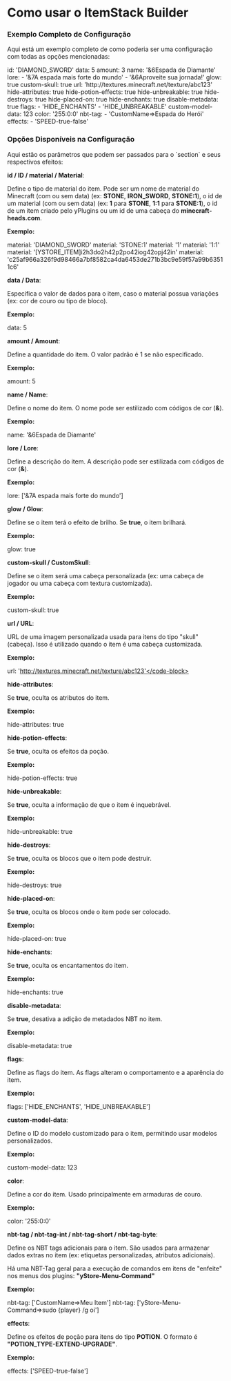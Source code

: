 # Como usar o ItemStack Builder

### Exemplo Completo de Configuração
<procedure title="Exemplo Completo de Configuração">
   <p>Aqui está um exemplo completo de como poderia ser uma configuração com todas as opções mencionadas:</p>
   <code-block lang="yaml">
      id: 'DIAMOND_SWORD'
      data: 5
      amount: 3
      name: '&6Espada de Diamante'
      lore:
        - '&7A espada mais forte do mundo'
        - '&6Aproveite sua jornada!'
      glow: true
      custom-skull: true
      url: 'http://textures.minecraft.net/texture/abc123'
      hide-attributes: true
      hide-potion-effects: true
      hide-unbreakable: true
      hide-destroys: true
      hide-placed-on: true
      hide-enchants: true
      disable-metadata: true
      flags:
        - 'HIDE_ENCHANTS'
        - 'HIDE_UNBREAKABLE'
      custom-model-data: 123
      color: '255:0:0'
      nbt-tag:
        - 'CustomName=>Espada do Herói'
      effects:
        - 'SPEED-true-false'
   </code-block>
</procedure>

### Opções Disponíveis na Configuração
<procedure title="Opções Disponíveis na Configuração">
   <p>Aqui estão os parâmetros que podem ser passados para o `section` e seus respectivos efeitos:</p>
   
   <step><b>id / ID / material / Material</b>: 
      <p>Define o tipo de material do item. Pode ser um nome de material do Minecraft (com ou sem data) (ex: <b>STONE</b>, <b>IRON_SWORD</b>, <b>STONE:1</b>), o id de um material (com ou sem data) (ex: <b>1</b> para <b>STONE</b>, <b>1:1</b> para <b>STONE:1</b>), o id de um item criado pelo yPlugins ou um id de uma cabeça do <b>minecraft-heads.com</b>.</p>
      <p><b>Exemplo:</b></p>
      <code-block lang="yaml">material: 'DIAMOND_SWORD'</code-block>
      <code-block lang="yaml">material: 'STONE:1'</code-block>
      <code-block lang="yaml">material: '1'</code-block>
      <code-block lang="yaml">material: '1:1'</code-block>
      <code-block lang="yaml">material: '[YSTORE_ITEM]i2h3do2h42p2po42iog42opj42in'</code-block>
      <code-block lang="yaml">material: 'c25af966a326f9d98466a7bf8582ca4da6453de271b3bc9e59f57a99b63511c6'</code-block>
   </step>

   <step><b>data / Data</b>: 
      <p>Especifica o valor de dados para o item, caso o material possua variações (ex: cor de couro ou tipo de bloco).</p>
      <p><b>Exemplo:</b></p>
      <code-block lang="yaml">data: 5</code-block>
   </step>

   <step><b>amount / Amount</b>: 
      <p>Define a quantidade do item. O valor padrão é 1 se não especificado.</p>
      <p><b>Exemplo:</b></p>
      <code-block lang="yaml">amount: 5</code-block>
   </step>

   <step><b>name / Name</b>: 
      <p>Define o nome do item. O nome pode ser estilizado com códigos de cor (<b>&</b>).</p>
      <p><b>Exemplo:</b></p>
      <code-block lang="yaml">name: '&6Espada de Diamante'</code-block>
   </step>

   <step><b>lore / Lore</b>: 
      <p>Define a descrição do item. A descrição pode ser estilizada com códigos de cor (<b>&</b>).</p>
      <p><b>Exemplo:</b></p>
      <code-block lang="yaml">lore: ['&7A espada mais forte do mundo']</code-block>
   </step>

   <step><b>glow / Glow</b>: 
      <p>Define se o item terá o efeito de brilho. Se <b>true</b>, o item brilhará.</p>
      <p><b>Exemplo:</b></p>
      <code-block lang="yaml">glow: true</code-block>
   </step>

   <step><b>custom-skull / CustomSkull</b>: 
      <p>Define se o item será uma cabeça personalizada (ex: uma cabeça de jogador ou uma cabeça com textura customizada).</p>
      <p><b>Exemplo:</b></p>
      <code-block lang="yaml">custom-skull: true</code-block>
   </step>

   <step><b>url / URL</b>: 
      <p>URL de uma imagem personalizada usada para itens do tipo "skull" (cabeça). Isso é utilizado quando o item é uma cabeça customizada.</p>
      <p><b>Exemplo:</b></p>
      <code-block lang="yaml">url: 'http://textures.minecraft.net/texture/abc123'</code-block>
   </step>

   <step><b>hide-attributes</b>: 
      <p>Se <b>true</b>, oculta os atributos do item.</p>
      <p><b>Exemplo:</b></p>
      <code-block lang="yaml">hide-attributes: true</code-block>
   </step>

   <step><b>hide-potion-effects</b>: 
      <p>Se <b>true</b>, oculta os efeitos da poção.</p>
      <p><b>Exemplo:</b></p>
      <code-block lang="yaml">hide-potion-effects: true</code-block>
   </step>

   <step><b>hide-unbreakable</b>: 
      <p>Se <b>true</b>, oculta a informação de que o item é inquebrável.</p>
      <p><b>Exemplo:</b></p>
      <code-block lang="yaml">hide-unbreakable: true</code-block>
   </step>

   <step><b>hide-destroys</b>: 
      <p>Se <b>true</b>, oculta os blocos que o item pode destruir.</p>
      <p><b>Exemplo:</b></p>
      <code-block lang="yaml">hide-destroys: true</code-block>
   </step>

   <step><b>hide-placed-on</b>: 
      <p>Se <b>true</b>, oculta os blocos onde o item pode ser colocado.</p>
      <p><b>Exemplo:</b></p>
      <code-block lang="yaml">hide-placed-on: true</code-block>
   </step>

   <step><b>hide-enchants</b>: 
      <p>Se <b>true</b>, oculta os encantamentos do item.</p>
      <p><b>Exemplo:</b></p>
      <code-block lang="yaml">hide-enchants: true</code-block>
   </step>

   <step><b>disable-metadata</b>: 
      <p>Se <b>true</b>, desativa a adição de metadados NBT no item.</p>
      <p><b>Exemplo:</b></p>
      <code-block lang="yaml">disable-metadata: true</code-block>
   </step>

   <step><b>flags</b>: 
      <p>Define as flags do item. As flags alteram o comportamento e a aparência do item.</p>
      <p><b>Exemplo:</b></p>
      <code-block lang="yaml">flags: ['HIDE_ENCHANTS', 'HIDE_UNBREAKABLE']</code-block>
   </step>

   <step><b>custom-model-data</b>: 
      <p>Define o ID do modelo customizado para o item, permitindo usar modelos personalizados.</p>
      <p><b>Exemplo:</b></p>
      <code-block lang="yaml">custom-model-data: 123</code-block>
   </step>

   <step><b>color</b>: 
      <p>Define a cor do item. Usado principalmente em armaduras de couro.</p>
      <p><b>Exemplo:</b></p>
      <code-block lang="yaml">color: '255:0:0'</code-block>
   </step>

   <step><b>nbt-tag / nbt-tag-int / nbt-tag-short / nbt-tag-byte</b>: 
      <p>Define os NBT tags adicionais para o item. São usados para armazenar dados extras no item (ex: etiquetas personalizadas, atributos adicionais).</p>
      <p>Há uma NBT-Tag geral para a execução de comandos em itens de "enfeite" nos menus dos plugins: <b>"yStore-Menu-Command"</b></p>
      <p><b>Exemplo:</b></p>
      <code-block lang="yaml">nbt-tag: ['CustomName=>Meu Item']</code-block>
      <code-block lang="yaml">nbt-tag: ['yStore-Menu-Command=>sudo {player} /g oi']</code-block>
   </step>

   <step><b>effects</b>: 
      <p>Define os efeitos de poção para itens do tipo <b>POTION</b>. O formato é <b>"POTION_TYPE-EXTEND-UPGRADE"</b>.</p>
      <p><b>Exemplo:</b></p>
      <code-block lang="yaml">effects: ['SPEED-true-false']</code-block>
   </step>
</procedure>
